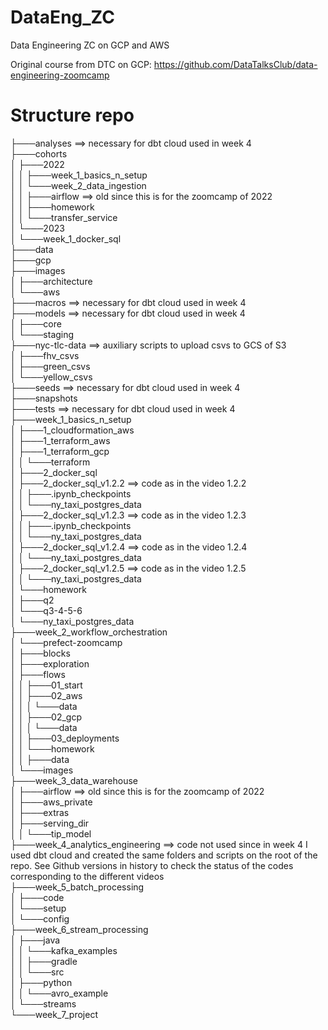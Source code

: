 # DataEng_ZC
Data Engineering ZC on GCP and AWS

Original course from DTC on GCP: https://github.com/DataTalksClub/data-engineering-zoomcamp

# Structure repo
├───analyses 			==> necessary for dbt cloud used in week 4  
├───cohorts  
│   ├───2022  
│   │   ├───week_1_basics_n_setup       
│   │   └───week_2_data_ingestion       
│   │       ├───airflow 			==> old since this is for the zoomcamp of 2022  
│   │       ├───homework  
│   │       └───transfer_service  
│   └───2023    
│       └───week_1_docker_sql  
├───data  
├───gcp  
├───images  
│   ├───architecture  
│   └───aws  
├───macros 			==> necessary for dbt cloud used in week 4    
├───models 			==> necessary for dbt cloud used in week 4  
│   ├───core  
│   └───staging  
├───nyc-tlc-data 			==> auxiliary scripts to upload csvs to GCS of S3  
│   ├───fhv_csvs  
│   ├───green_csvs  
│   └───yellow_csvs  
├───seeds 			==> necessary for dbt cloud used in week 4  
├───snapshots  
├───tests 			==> necessary for dbt cloud used in week 4  
├───week_1_basics_n_setup  
│   ├───1_cloudformation_aws  
│   ├───1_terraform_aws  
│   ├───1_terraform_gcp  
│   │   └───terraform  
│   ├───2_docker_sql  
│   ├───2_docker_sql_v1.2.2 			==> code as in the video 1.2.2  
│   │   ├───.ipynb_checkpoints  
│   │   └───ny_taxi_postgres_data  
│   ├───2_docker_sql_v1.2.3 			==> code as in the video 1.2.3  
│   │   ├───.ipynb_checkpoints  
│   │   └───ny_taxi_postgres_data  
│   ├───2_docker_sql_v1.2.4 			==> code as in the video 1.2.4  
│   │   └───ny_taxi_postgres_data  
│   ├───2_docker_sql_v1.2.5 			==> code as in the video 1.2.5 	  
│   │   └───ny_taxi_postgres_data  
│   └───homework  
│       ├───q2  
│       └───q3-4-5-6  
│           └───ny_taxi_postgres_data  
├───week_2_workflow_orchestration  
│   └───prefect-zoomcamp  
│       ├───blocks  
│       ├───exploration  
│       ├───flows  
│       │   ├───01_start  
│       │   ├───02_aws  
│       │   │   └───data  
│       │   ├───02_gcp  
│       │   │   └───data  
│       │   ├───03_deployments  
│       │   └───homework  
│       │       ├───data  
│       └───images  
├───week_3_data_warehouse  
│   ├───airflow 			==> old since this is for the zoomcamp of 2022  
│   ├───aws_private  
│   ├───extras  
│   ├───serving_dir  
│   │   └───tip_model  
├───week_4_analytics_engineering 			==> code not used since in week 4 I used dbt cloud and created the same folders and scripts on the root of the repo. See Github versions in history to check the status of the codes corresponding to the different videos  
├───week_5_batch_processing  
│   ├───code  
│   └───setup  
│       └───config  
├───week_6_stream_processing  
│   ├───java  
│   │   └───kafka_examples  
│   │       ├───gradle  
│   │       └───src  
│   ├───python  
│   │   └───avro_example  
│   └───streams  
└───week_7_project            